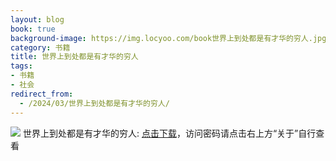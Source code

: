 ```yaml
---
layout: blog
book: true
background-image: https://img.locyoo.com/book世界上到处都是有才华的穷人.jpg
category: 书籍
title: 世界上到处都是有才华的穷人
tags:
- 书籍
- 社会
redirect_from:
  - /2024/03/世界上到处都是有才华的穷人/
---
```

![](https://img.locyoo.com/book世界上到处都是有才华的穷人.jpg)
世界上到处都是有才华的穷人: <a name = "ref1" href="https://url18.ctfile.com/f/50983618-1055432971-9c45be?p=3619">点击下载</a>，访问密码请点击右上方“关于”自行查看